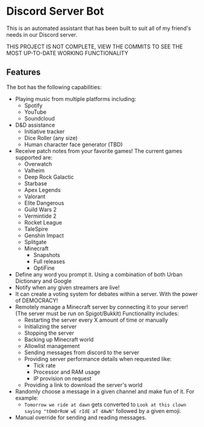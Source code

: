 # Discord Server Bot
This is an automated assistant that has been built to suit all of my friend's needs in our Discord server.

THIS PROJECT IS NOT COMPLETE, VIEW THE COMMITS TO SEE THE MOST UP-TO-DATE WORKING FUNCTIONALITY

## Features
The bot has the following capabilities:
* Playing music from multiple platforms including:
    * Spotify
    * YouTube
    * Soundcloud
* D&D assistance
    * Initiative tracker
    * Dice Roller (any size)
    * Human character face generator (TBD)
* Receive patch notes from your favorite games! The current games supported are:
    * Overwatch
    * Valheim
    * Deep Rock Galactic
    * Starbase
    * Apex Legends
    * Valorant
    * Elite Dangerous
    * Guild Wars 2
    * Vermintide 2
    * Rocket League
    * TaleSpire
    * Genshin Impact
    * Splitgate
    * Minecraft
        * Snapshots
        * Full releases
        * OptiFine
* Define any word you prompt it. Using a combination of both Urban Dictionary and Google
* Notify when any given streamers are live!
* It can create a voting system for debates within a server. With the power of DEMOCRACY!
* Remotely manage a Minecraft server by connecting it to your server! (The server must be run on Spigot/Bukkit) Functionality includes:
    * Restarting the server every X amount of time or manually
    * Initializing the server
    * Stopping the server
    * Backing up Minecraft world
    * Allowlist management
    * Sending messages from discord to the server
    * Providing server performance details when requested like:
        * Tick rate
        * Processor and RAM usage
        * IP provision on request
    * Providing a link to download the server's world
* Randomly choose a message in a given channel and make fun of it. For example:
    * ``Tomorrow we ride at dawn`` gets converted to ``Look at this clown saying "tOmOrRoW wE rIdE aT dAwN"`` followed by a given emoji.
* Manual override for sending and reading messages.